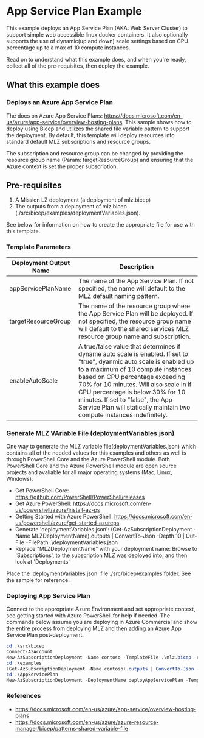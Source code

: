 # App Service Plan Example

This example deploys an App Service Plan (AKA: Web Server Cluster) to support simple web accessible linux docker containers.  It also optionally supports the use of dynamic(up and down) scale settings based on CPU percentage up to a max of 10 compute instances.

Read on to understand what this example does, and when you're ready, collect all of the pre-requisites, then deploy the example.

## What this example does

### Deploys an Azure App Service Plan

The docs on Azure App Service Plans: <https://docs.microsoft.com/en-us/azure/app-service/overview-hosting-plans>.  This sample shows how to deploy using Bicep and utilizes the shared file variable pattern to support the deployment.  By default, this template will deploy resources into standard default MLZ subscriptions and resource groups.  

The subscription and resource group can be changed by providing the resource group name (Param: targetResourceGroup) and ensuring that the Azure context is set the proper subscription.  

## Pre-requisites

1. A Mission LZ deployment (a deployment of mlz.bicep)
2. The outputs from a deployment of mlz.bicep (./src/bicep/examples/deploymentVariables.json).  

See below for information on how to create the appropriate file for use with this template.

### Template Parameters

Deployment Output Name | Description
-----------------------| -----------
appServicePlanName | The name of the App Service Plan.  If not specified, the name will default to the MLZ default naming pattern.  
targetResourceGroup | The name of the resource group where the App Service Plan will be deployed.   If not specified, the resource group name will default to the shared services MLZ resource group name and subscription.
enableAutoScale | A true/false value that determines if dyname auto scale is enabled.  If set to "true", dyanmic auto scale is enabled up to a maximum of 10 compute instances based on CPU percentage exceeding 70% for 10 minutes.   Will also scale in if CPU percentage is below 30% for 10 minutes.  If set to "false", the App Service Plan will statically maintain two compute instances indefinitely.

### Generate MLZ VAriable File (deploymentVariables.json)

One way to generate the MLZ variable file(deploymentVariables.json) which contains all of the needed values for this examples and others as well is through PowerShell Core and the Azure PowerShell module.  Both PowerShell Core and the Azure PowerShell module are open source projects and avaliable for all major operating systems (Mac, Linux, Windows).

* Get PowerShell Core:  <https://github.com/PowerShell/PowerShell/releases>
* Get Azure PowerShell: <https://docs.microsoft.com/en-us/powershell/azure/install-az-ps>
* Getting Started with Azure PowerShell: <https://docs.microsoft.com/en-us/powershell/azure/get-started-azureps>
* Generate 'deploymentVariables.json': (Get-AzSubscriptionDeployment -Name MLZDeploymentName).outputs | ConvertTo-Json -Depth 10 | Out-File -FilePath .\deploymentVariables.json
* Replace "MLZDeploymentName" with your deployment name:  Browse to 'Subscriptions', to the subscription MLZ was deployed into, and then look at 'Deployments'

Place the 'deploymentVariables.json' file ./src/bicep/examples folder.  See the sample for reference.

### Deploying App Service Plan

Connect to the appropriate Azure Environment and set appropriate context, see getting started with Azure PowerShell for help if needed.  The commands below assume you are deploying in Azure Commercial and show the entire process from deploying MLZ and then adding an Azure App Service Plan post-deployment.

```PowerShell
cd .\src\bicep
Connect-AzAccount
New-AzSubscriptionDeployment -Name contoso -TemplateFile .\mlz.bicep -resourcePrefix 'contoso' -Location 'eastus'
cd .\examples
(Get-AzSubscriptionDeployment -Name contoso).outputs | ConvertTo-Json -Depth 10 | Out-File -FilePath .\deploymentVariables.json
cd .\AppServicePlan
New-AzSubscriptionDeployment -DeploymentName deployAppServicePlan -TemplateFile .\appService.bicep -Location 'eastus'
```

### References

* <https://docs.microsoft.com/en-us/azure/app-service/overview-hosting-plans>
* <https://docs.microsoft.com/en-us/azure/azure-resource-manager/bicep/patterns-shared-variable-file>
